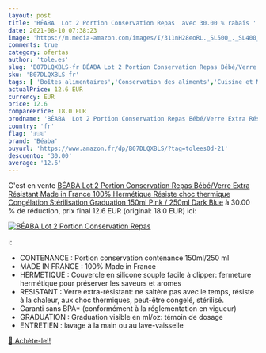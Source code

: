 ```yaml
---
layout: post
title: 'BÉABA  Lot 2 Portion Conservation Repas  avec 30.00 % rabais '
date: 2021-08-10 07:38:23
image: 'https://m.media-amazon.com/images/I/311nH28eoRL._SL500_._SL400_.jpg'
comments: true
category: ofertas
author: 'tole.es'
slug: 'B07DLQXBLS-fr BÉABA Lot 2 Portion Conservation Repas Bébé/Verre Extra...'
sku: 'B07DLQXBLS-fr'
tags: [ 'Boîtes alimentaires','Conservation des aliments','Cuisine et Maison','Ensembles de boîtes','Rangement et organisation','Rangement et organisation de cuisine','béaba', ]
actualPrice: 12.6 EUR
currency: EUR
price: 12.6
comparePrice: 18.0 EUR
prodname: 'BÉABA  Lot 2 Portion Conservation Repas Bébé/Verre Extra Résistant  Made in France  100% Hermétique  Résiste choc thermique  Congélation  Stérilisation  Graduation  150ml Pink / 250ml Dark Blue'
country: 'fr'
flag: '🇫🇷'
brand: 'Béaba'
buyurl: 'https://www.amazon.fr/dp/B07DLQXBLS/?tag=tolees0d-21'
descuento: '30.00'
average: '12.6'
---
```


C'est en vente [BÉABA  Lot 2 Portion Conservation Repas Bébé/Verre Extra Résistant  Made in France  100% Hermétique  Résiste choc thermique  Congélation  Stérilisation  Graduation  150ml Pink / 250ml Dark Blue](https://www.amazon.fr/dp/B07DLQXBLS/?tag=tolees0d-21)  à  30.00 % de réduction, prix final  12.6 EUR (original: 18.0 EUR) ici:

[![BÉABA  Lot 2 Portion Conservation Repas ](https://m.media-amazon.com/images/I/311nH28eoRL._SL500_._SL400_.jpg)](https://www.amazon.fr/dp/B07DLQXBLS/?tag=tolees0d-21)

ℹ️:

- CONTENANCE : Portion conservation contenance 150ml/250 ml
- MADE IN FRANCE : 100% Made in France
- HERMETIQUE : Couvercle en silicone souple facile à clipper: fermeture hermétique pour préserver les saveurs et aromes
- RESISTANT : Verre extra-résistant: ne saltère pas avec le temps, résiste à la chaleur, aux choc thermiques, peut-être congelé, stérilisé.
- Garanti sans BPA* (conformément à la réglementation en vigueur)
- GRADUATION : Graduation visible en ml/oz: témoin de dosage
- ENTRETIEN : lavage à la main ou au lave-vaisselle

[🛒 Achète-le!!](https://www.amazon.fr/dp/B07DLQXBLS/?tag=tolees0d-21)
